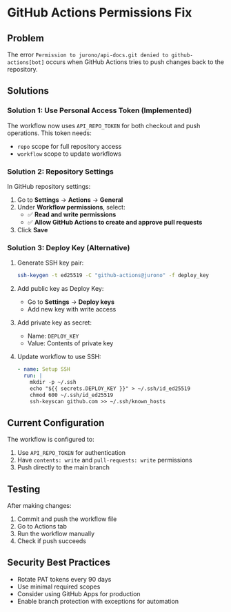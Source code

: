 # GitHub Actions Permissions Fix

## Problem
The error `Permission to jurono/api-docs.git denied to github-actions[bot]` occurs when GitHub Actions tries to push changes back to the repository.

## Solutions

### Solution 1: Use Personal Access Token (Implemented)
The workflow now uses `API_REPO_TOKEN` for both checkout and push operations. This token needs:
- `repo` scope for full repository access
- `workflow` scope to update workflows

### Solution 2: Repository Settings
In GitHub repository settings:

1. Go to **Settings** → **Actions** → **General**
2. Under **Workflow permissions**, select:
   - ✅ **Read and write permissions**
   - ✅ **Allow GitHub Actions to create and approve pull requests**
3. Click **Save**

### Solution 3: Deploy Key (Alternative)
1. Generate SSH key pair:
   ```bash
   ssh-keygen -t ed25519 -C "github-actions@jurono" -f deploy_key
   ```

2. Add public key as Deploy Key:
   - Go to **Settings** → **Deploy keys**
   - Add new key with write access

3. Add private key as secret:
   - Name: `DEPLOY_KEY`
   - Value: Contents of private key

4. Update workflow to use SSH:
   ```yaml
   - name: Setup SSH
     run: |
       mkdir -p ~/.ssh
       echo "${{ secrets.DEPLOY_KEY }}" > ~/.ssh/id_ed25519
       chmod 600 ~/.ssh/id_ed25519
       ssh-keyscan github.com >> ~/.ssh/known_hosts
   ```

## Current Configuration
The workflow is configured to:
1. Use `API_REPO_TOKEN` for authentication
2. Have `contents: write` and `pull-requests: write` permissions
3. Push directly to the main branch

## Testing
After making changes:
1. Commit and push the workflow file
2. Go to Actions tab
3. Run the workflow manually
4. Check if push succeeds

## Security Best Practices
- Rotate PAT tokens every 90 days
- Use minimal required scopes
- Consider using GitHub Apps for production
- Enable branch protection with exceptions for automation